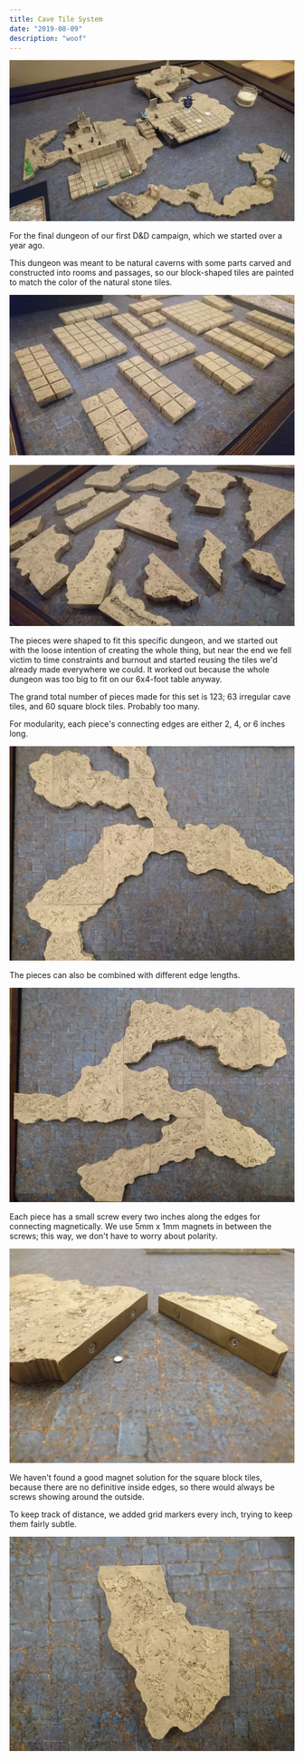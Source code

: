 ```yaml
---
title: Cave Tile System
date: "2019-08-09"
description: "woof"
---
```


![Cave Tile System](cave-tile-system.jpg)

For the final dungeon of our first D&D campaign, which we started over a year ago.

This dungeon was meant to be natural caverns with some parts carved and constructed into rooms and passages, so our block-shaped tiles are painted to match the color of the natural stone tiles.

![Some tile tiles](some-tile-tiles.jpg)

![Some cave tiles](some-cave-tiles.jpg)

The pieces were shaped to fit this specific dungeon, and we started out with the loose intention of creating the whole thing, but near the end we fell victim to time constraints and burnout and started reusing the tiles we'd already made everywhere we could. It worked out because the whole dungeon was too big to fit on our 6x4-foot table anyway.

The grand total number of pieces made for this set is 123; 63 irregular cave tiles, and 60 square block tiles. Probably too many.

For modularity, each piece's connecting edges are either 2, 4, or 6 inches long.

![Configuration 1](configuration-1.jpg)

The pieces can also be combined with different edge lengths.

![Configuration 2](configuration-2.jpg)

Each piece has a small screw every two inches along the edges for connecting magnetically. We use 5mm x 1mm magnets in between the screws; this way, we don't have to worry about polarity.

![Screws and magnets](screws-and-magnets.jpg)

We haven't found a good magnet solution for the square block tiles, because there are no definitive inside edges, so there would always be screws showing around the outside.

To keep track of distance, we added grid markers every inch, trying to keep them fairly subtle.

![Grid marks](grid-marks.jpg)
